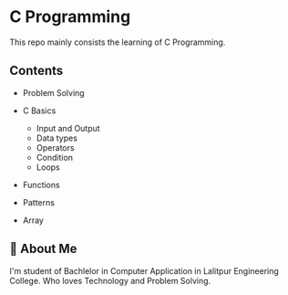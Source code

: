 
# C Programming

This repo mainly consists the learning of C Programming.



## Contents

- Problem Solving

- C Basics
    - Input and Output
    - Data types
    - Operators
    - Condition
    - Loops
- Functions
- Patterns
- Array


## 🚀 About Me
I'm student of Bachlelor in Computer Application in Lalitpur Engineering College.
Who loves Technology and Problem Solving.
